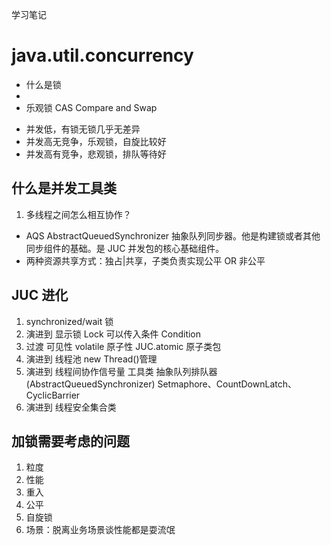 学习笔记

# java.util.concurrency #
- 什么是锁
-
- 乐观锁 CAS Compare and Swap

* 并发低，有锁无锁几乎无差异
* 并发高无竞争，乐观锁，自旋比较好
* 并发高有竞争，悲观锁，排队等待好

## 什么是并发工具类 ##
1. 多线程之间怎么相互协作？
- AQS AbstractQueuedSynchronizer 抽象队列同步器。他是构建锁或者其他同步组件的基础。是 JUC 并发包的核心基础组件。
- 两种资源共享方式：独占|共享，子类负责实现公平 OR 非公平

## JUC 进化 ##
1. synchronized/wait 锁
2. 演进到 显示锁 Lock 可以传入条件 Condition
3. 过渡 可见性 volatile 原子性 JUC.atomic 原子类包
4. 演进到 线程池 new Thread()管理
5. 演进到 线程间协作信号量 工具类 抽象队列排队器(AbstractQueuedSynchronizer) Setmaphore、CountDownLatch、CyclicBarrier
6. 演进到 线程安全集合类

## 加锁需要考虑的问题 ##
1. 粒度
2. 性能
3. 重入
4. 公平
5. 自旋锁
6. 场景：脱离业务场景谈性能都是耍流氓
